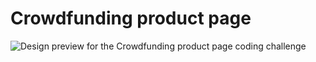 # Crowdfunding product page

![Design preview for the Crowdfunding product page coding challenge](./design/desktop-preview.jpg)